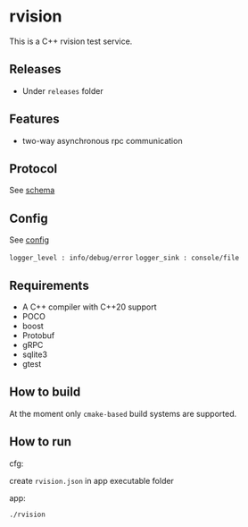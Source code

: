 rvision
=====================

This is a C++ rvision test service.

## Releases
* Under `releases` folder

## Features
* two-way asynchronous rpc communication

## Protocol
See [schema](src/rpc/messages/rvision.proto)

## Config
See [config](config/rvision.json)

`logger_level : info/debug/error`
`logger_sink : console/file`

## Requirements
* A C++ compiler with C++20 support
* POCO
* boost
* Protobuf
* gRPC
* sqlite3
* gtest

## How to build

At the moment only `cmake-based` build systems are supported.


## How to run
cfg:

create `rvision.json` in app executable folder

app:

`./rvision`
